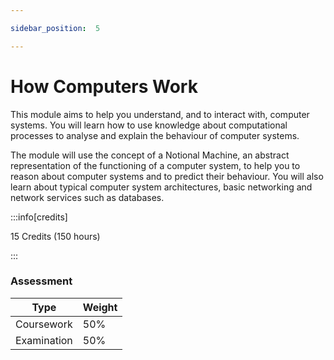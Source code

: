 ```yaml
---

sidebar_position:  5

---
```


# How Computers Work
  
This module aims to help you understand, and to interact with, computer systems. You will learn how to use knowledge about computational processes to analyse and explain the behaviour of computer systems. 

The module will use the concept of a Notional Machine, an abstract representation of the functioning of a computer system, to help you to reason about computer systems and to predict their behaviour. You will also learn about typical computer system architectures, basic networking and network services such as databases.

:::info[credits]

15 Credits (150 hours)

:::

### Assessment

|Type       |Weight|
|-----------|------|
|Coursework |50%   |
|Examination |50%   |